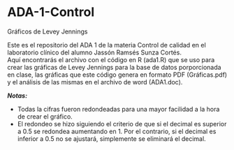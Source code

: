 # ADA-1-Control
Gráficos de Levey Jennings 

Este es el repositorio del ADA 1 de la materia Control de calidad en el laboratorio clínico del alumno Jassón Ramsés Sunza Cortés.  
Aquí encontrarás el archivo con el código en R (ada1.R) que se uso para crear las gráficas de Levey Jennings para la base de datos porporcionada en clase, las gráficas
que este código genera en formato PDF (Gráficas.pdf) y el análisis de las mismas en el archivo de word (ADA1.doc).

***Notas:***
+ Todas la cifras fueron redondeadas para una mayor facilidad a la hora de crear el gráfico.
+ El redondeo se hizo siguiendo el criterio de que si el decimal es superior a 0.5 se redondea aumentando en 1. Por el contrario, si el decimal es inferior a 0.5 no se ajustará, simplemente se eliminará el decimal.
